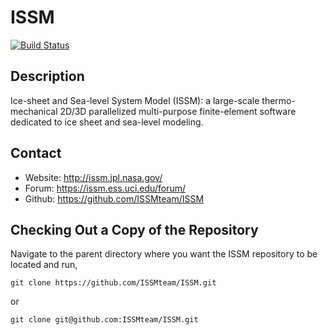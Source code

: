 # ISSM
[![Build Status](https://github.com/ISSMteam/ISSM/workflows/c-cpp/badge.svg)](https://github.com/ISSMteam/ISSM/actions)
## Description
Ice-sheet and Sea-level System Model (ISSM): a large-scale thermo-mechanical 2D/3D parallelized multi-purpose finite-element software dedicated to ice sheet and sea-level modeling.

## Contact
 - Website: http://issm.jpl.nasa.gov/
 - Forum:   https://issm.ess.uci.edu/forum/
 - Github:  https://github.com/ISSMteam/ISSM

## Checking Out a Copy of the Repository
Navigate to the parent directory where you want the ISSM repository to be located and run,
```
git clone https://github.com/ISSMteam/ISSM.git
```
or
```
git clone git@github.com:ISSMteam/ISSM.git
```
